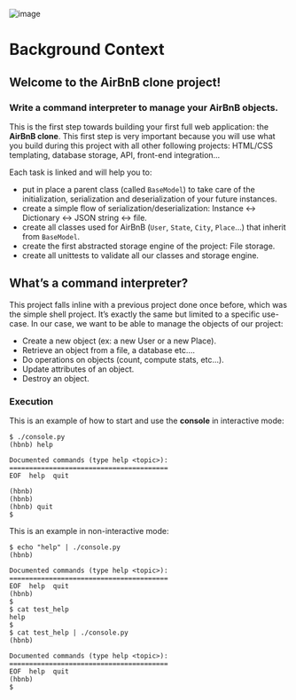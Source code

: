 ![image](https://github.com/Munjusjnr/AirBnB_clone/assets/123126292/37084d49-5307-45e5-804d-ee90600720c9)
# Background Context
## Welcome to the AirBnB clone project!
### Write a command interpreter to manage your AirBnB objects.
This is the first step towards building your first full web application: the **AirBnB clone**. This first step is very important because you will use what you build during this project with all other following projects: HTML/CSS templating, database storage, API, front-end integration…

Each task is linked and will help you to:

- put in place a parent class (called `BaseModel`) to take care of the initialization, serialization and deserialization of your future instances.
- create a simple flow of serialization/deserialization: Instance <-> Dictionary <-> JSON string <-> file.
- create all classes used for AirBnB (`User`, `State`, `City`, `Place`…) that inherit from `BaseModel`.
- create the first abstracted storage engine of the project: File storage.
- create all unittests to validate all our classes and storage engine.

## What’s a command interpreter?
This project falls inline with a previous project done once before, which was the simple shell project. It’s exactly the same but limited to a specific use-case. In our case, we want to be able to manage the objects of our project:

- Create a new object (ex: a new User or a new Place).
- Retrieve an object from a file, a database etc….
- Do operations on objects (count, compute stats, etc…).
- Update attributes of an object.
- Destroy an object.

### Execution
This is an example of how to start and use the **console** in interactive mode:
```
$ ./console.py
(hbnb) help

Documented commands (type help <topic>):
========================================
EOF  help  quit

(hbnb) 
(hbnb) 
(hbnb) quit
$
```
This is an example in non-interactive mode:
```
$ echo "help" | ./console.py
(hbnb)

Documented commands (type help <topic>):
========================================
EOF  help  quit
(hbnb) 
$
$ cat test_help
help
$
$ cat test_help | ./console.py
(hbnb)

Documented commands (type help <topic>):
========================================
EOF  help  quit
(hbnb) 
$
```
